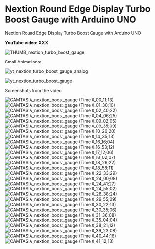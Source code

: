 # Nextion Round Edge Display Turbo Boost Gauge with Arduino UNO
Nextion Round Edge Display Turbo Boost Gauge with Arduino UNO

**YouTube video: XXX**

![THUMB_nextion_turbo_boost_gauge](https://github.com/user-attachments/assets/a4975802-ba99-484c-819f-f6b8268af20c)


Small Animations:

![yt_nextion_turbo_boost_gauge_analog](https://github.com/user-attachments/assets/6750c2c7-eb98-4eb4-b191-e3bd5e31b046)

![yt_nextion_turbo_boost_gauge](https://github.com/user-attachments/assets/3df889db-4d35-4bce-8b26-ddca6ead0dc6)


Screenshots from the video:

![CAMTASIA_nextion_boost_gauge (Time 0_00_11;13)](https://github.com/user-attachments/assets/4b7e310b-bd48-41a8-8f99-664a91f8a31f)
![CAMTASIA_nextion_boost_gauge (Time 0_01_30;10)](https://github.com/user-attachments/assets/1f9c8606-28da-444e-b0ab-35ca43531218)
![CAMTASIA_nextion_boost_gauge (Time 0_02_40;22)](https://github.com/user-attachments/assets/a01983d7-250a-4cd4-86ab-3527db865b80)
![CAMTASIA_nextion_boost_gauge (Time 0_04_06;25)](https://github.com/user-attachments/assets/4f521481-577b-420d-9dc0-a37250e5cb23)
![CAMTASIA_nextion_boost_gauge (Time 0_09_02;05)](https://github.com/user-attachments/assets/9f79122f-44ce-482e-9500-f4a9c66108f3)
![CAMTASIA_nextion_boost_gauge (Time 0_09_35;09)](https://github.com/user-attachments/assets/b5749b80-3763-46d6-9f4b-0971f311aa96)
![CAMTASIA_nextion_boost_gauge (Time 0_10_26;20)](https://github.com/user-attachments/assets/49f37ca9-be95-451f-b46f-63f7b21911a8)
![CAMTASIA_nextion_boost_gauge (Time 0_14_35;13)](https://github.com/user-attachments/assets/061f072a-3604-48fe-90f4-8eef59a82fee)
![CAMTASIA_nextion_boost_gauge (Time 0_16_16;04)](https://github.com/user-attachments/assets/06d93b7f-a492-4ade-bd1d-2e76b36b2884)
![CAMTASIA_nextion_boost_gauge (Time 0_16_53;12)](https://github.com/user-attachments/assets/8ce47802-a415-4425-b6d1-a82d0c0e612c)
![CAMTASIA_nextion_boost_gauge (Time 0_17_12;06)](https://github.com/user-attachments/assets/542c24d7-a88f-4e8a-87af-d8be889034b0)
![CAMTASIA_nextion_boost_gauge (Time 0_18_02;07)](https://github.com/user-attachments/assets/45dcaa1b-7d9f-4f69-8ecb-90cb6c8bc39d)
![CAMTASIA_nextion_boost_gauge (Time 0_18_29;22)](https://github.com/user-attachments/assets/2703d09f-2219-463c-b212-f09d4d8535b4)
![CAMTASIA_nextion_boost_gauge (Time 0_18_58;11)](https://github.com/user-attachments/assets/ad862cb4-3df8-4837-b697-70c99d42112b)
![CAMTASIA_nextion_boost_gauge (Time 0_22_33;29)](https://github.com/user-attachments/assets/c0909226-9f10-48b1-867b-a708405e537b)
![CAMTASIA_nextion_boost_gauge (Time 0_24_00;08)](https://github.com/user-attachments/assets/febc7f0e-f849-4493-9797-4e5690535b2b)
![CAMTASIA_nextion_boost_gauge (Time 0_24_41;27)](https://github.com/user-attachments/assets/3e80e801-deb7-4dc9-b2b3-9efec8aa8616)
![CAMTASIA_nextion_boost_gauge (Time 0_24_55;02)](https://github.com/user-attachments/assets/7cf8c6f8-29d2-443d-9b7a-9a858c26185c)
![CAMTASIA_nextion_boost_gauge (Time 0_28_38;24)](https://github.com/user-attachments/assets/f4e9d116-9d12-4e75-827d-b00685ddcd85)
![CAMTASIA_nextion_boost_gauge (Time 0_29_55;09)](https://github.com/user-attachments/assets/64c7e6cf-a814-4abb-8731-65c46c44a914)
![CAMTASIA_nextion_boost_gauge (Time 0_30_22;13)](https://github.com/user-attachments/assets/20b2ff30-dfe1-4124-be57-b953cc72b26a)
![CAMTASIA_nextion_boost_gauge (Time 0_30_35;06)](https://github.com/user-attachments/assets/62fa3106-ea8b-49da-a00c-89ecbaa43b44)
![CAMTASIA_nextion_boost_gauge (Time 0_31_36;08)](https://github.com/user-attachments/assets/a219fbb7-b464-445c-99a2-6cd9ca569b45)
![CAMTASIA_nextion_boost_gauge (Time 0_35_04;04)](https://github.com/user-attachments/assets/7ae4f2db-a6ac-47a6-b3bd-e0b5398a7a3b)
![CAMTASIA_nextion_boost_gauge (Time 0_38_21;12)](https://github.com/user-attachments/assets/fd0aad5e-a2e1-4c4d-9acf-59169cc2f484)
![CAMTASIA_nextion_boost_gauge (Time 0_39_23;08)](https://github.com/user-attachments/assets/59ab682d-3894-4a9a-bc2f-8e0acad2c9a5)
![CAMTASIA_nextion_boost_gauge (Time 0_40_44;16)](https://github.com/user-attachments/assets/039f4b8d-7dc5-4cc4-9954-1ff705dd3bc4)
![CAMTASIA_nextion_boost_gauge (Time 0_41_12;13)](https://github.com/user-attachments/assets/ca4d9d6f-1e2e-4f47-94db-c26786905cf3)


